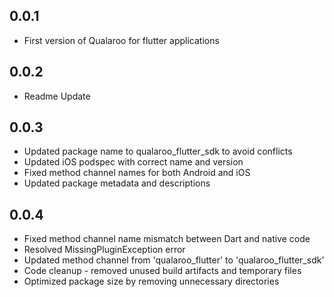 ## 0.0.1

* First version of Qualaroo for flutter applications

## 0.0.2

* Readme Update

## 0.0.3

* Updated package name to qualaroo_flutter_sdk to avoid conflicts
* Updated iOS podspec with correct name and version
* Fixed method channel names for both Android and iOS
* Updated package metadata and descriptions

## 0.0.4

* Fixed method channel name mismatch between Dart and native code
* Resolved MissingPluginException error
* Updated method channel from 'qualaroo_flutter' to 'qualaroo_flutter_sdk'
* Code cleanup - removed unused build artifacts and temporary files
* Optimized package size by removing unnecessary directories
